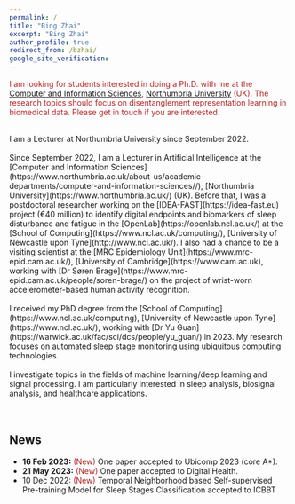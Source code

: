 ```yaml
---
permalink: /
title: "Bing Zhai"
excerpt: "Bing Zhai"
author_profile: true
redirect_from: /bzhai/
google_site_verification:
---
```


<span style="color:#B22222">I am looking for students interested in doing a Ph.D. with me at the [Computer and Information Sciences](https://www.cis.Northumbria.ac.uk/), [Northumbria University](https://www.northumbria.ac.uk/) (UK). The research topics should focus on disentanglement representation learning in biomedical data. Please get in touch if you are interested. 


<br/>
I am a Lecturer at Northumbria University since September 2022.
<br/>
<br/>
Since September 2022, I am a Lecturer in Artificial Intelligence at the [Computer and Information Sciences](https://www.northumbria.ac.uk/about-us/academic-departments/computer-and-information-sciences//), [Northumbria University](https://www.northumbria.ac.uk/) (UK). Before that, I was a postdoctoral researcher working on the [IDEA-FAST](https://idea-fast.eu) project (€40 million) to identify digital endpoints and biomarkers of sleep disturbance and fatigue in the [OpenLab](https://openlab.ncl.ac.uk/) at the [School of Computing](https://www.ncl.ac.uk/computing/), [University of Newcastle upon Tyne](http://www.ncl.ac.uk/). I also had a chance to be a visiting scientist at the [MRC Epidemiology Unit](https://www.mrc-epid.cam.ac.uk/), [University of Cambridge](https://www.cam.ac.uk), working with [Dr Søren Brage](https://www.mrc-epid.cam.ac.uk/people/soren-brage/) on the project of wrist-worn accelerometer-based human activity recognition.
<br/>
<br/>
I received my PhD degree from the [School of Computing](https://www.ncl.ac.uk/computing), [University of Newcastle upon Tyne](https://www.ncl.ac.uk/), working with [Dr Yu Guan](https://warwick.ac.uk/fac/sci/dcs/people/yu_guan/) in 2023. My research focuses on automated sleep stage monitoring using ubiquitous computing technologies.

<br/>
<br/>
I investigate topics in the fields of machine learning/deep learning and signal processing. I am particularly interested in sleep analysis, biosignal analysis, and healthcare applications.

<br/>
<br/>

<br/>


News
---
* **16 Feb 2023:** <span style="color:#B22222">(New)</span> One paper accepted to Ubicomp 2023 (core A*).
* **21 May 2023:** <span style="color:#B22222">(New)</span> One paper accepted to Digital Health.
* 10 Dec 2022: <span style="color:#B22222">(New)</span> Temporal Neighborhood based Self-supervised Pre-training Model for Sleep Stages Classification accepted to ICBBT
